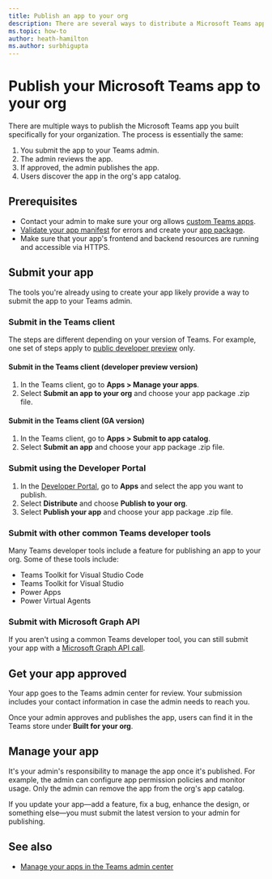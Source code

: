 ```yaml
---
title: Publish an app to your org
description: There are several ways to distribute a Microsoft Teams app you built specifically for your org.
ms.topic: how-to
author: heath-hamilton
ms.author: surbhigupta
---
```


# Publish your Microsoft Teams app to your org

There are multiple ways to publish the Microsoft Teams app you built specifically for your organization. The process is essentially the same:

1. You submit the app to your Teams admin.
1. The admin reviews the app.
1. If approved, the admin publishes the app.
1. Users discover the app in the org's app catalog.

## Prerequisites

* Contact your admin to make sure your org allows [custom Teams apps](~/concepts/build-and-test/prepare-your-o365-tenant.md#enable-custom-teams-apps-and-turn-on-custom-app-uploading).
* [Validate your app manifest](https://dev.teams.microsoft.com/appvalidation.html) for errors and create your [app package](~/concepts/build-and-test/apps-package.md).
* Make sure that your app's frontend and backend resources are running and accessible via HTTPS.

## Submit your app

The tools you're already using to create your app likely provide a way to submit the app to your Teams admin.

### Submit in the Teams client

The steps are different depending on your version of Teams. For example, one set of steps apply to [public developer preview](~/resources/dev-preview/developer-preview-intro.md) only.

#### Submit in the Teams client (developer preview version)

1. In the Teams client, go to **Apps > Manage your apps**.
1. Select **Submit an app to your org** and choose your app package .zip file.

#### Submit in the Teams client (GA version)

1. In the Teams client, go to **Apps > Submit to app catalog**.
1. Select **Submit an app** and choose your app package .zip file.

### Submit using the Developer Portal

1. In the [Developer Portal](https://dev.teams.microsoft.com), go to **Apps** and select the app you want to publish.
1. Select **Distribute** and choose **Publish to your org**.
1. Select **Publish your app** and choose your app package .zip file.

### Submit with other common Teams developer tools

Many Teams developer tools include a feature for publishing an app to your org. Some of these tools include:

* Teams Toolkit for Visual Studio Code
* Teams Toolkit for Visual Studio
* Power Apps
* Power Virtual Agents

### Submit with Microsoft Graph API

If you aren't using a common Teams developer tool, you can still submit your app with a [Microsoft Graph API call](/graph/api/teamsapp-publish).

## Get your app approved

Your app goes to the Teams admin center for review. Your submission includes your contact information in case the admin needs to reach you.

Once your admin approves and publishes the app, users can find it in the Teams store under **Built for your org**.

## Manage your app

It's your admin's responsibility to manage the app once it's published. For example, the admin can configure app permission policies and monitor usage. Only the admin can remove the app from the org's app catalog.

If you update your app&#8212;add a feature, fix a bug, enhance the design, or something else&#8212;you must submit the latest version to your admin for publishing.

## See also

* [Manage your apps in the Teams admin center](/microsoftteams/manage-apps)

